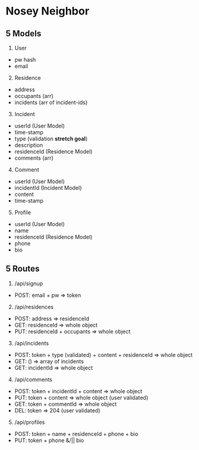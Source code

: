 # Nosey Neighbor

## 5 Models

1. User
  * pw hash
  * email  

2. Residence
  * address
  * occupants (arr)
  * incidents (arr of incident-ids)

3. Incident
  * userId (User Model)
  * time-stamp
  * type (validation **stretch goal**)
  * description
  * residenceId (Residence Model)
  * comments (arr)  

4. Comment
  * userId (User Model)
  * incidentId (Incident Model)
  * content
  * time-stamp  

5. Profile
  * userId (User Model)
  * name
  * residenceId (Residence Model)
  * phone
  * bio

## 5 Routes

1. /api/signup
  * POST: email + pw => token

2. /api/residences
  * POST: address => residenceId
  * GET: residenceId => whole object
  * PUT: residenceId + occupants => whole object  

3. /api/incidents
  * POST: token + type (validated) + content + residenceId => whole object
  * GET: () => array of incidents
  * GET: incidentId => whole object  

4. /api/comments
  * POST: token + incidentId + content => whole object  
  * PUT: token + content => whole object (user validated)  
  * GET: token + commentId => whole object
  * DEL: token => 204 (user validated)  

5. /api/profiles
  * POST: token + name + residenceId + phone + bio
  * PUT: token + phone &/|| bio
